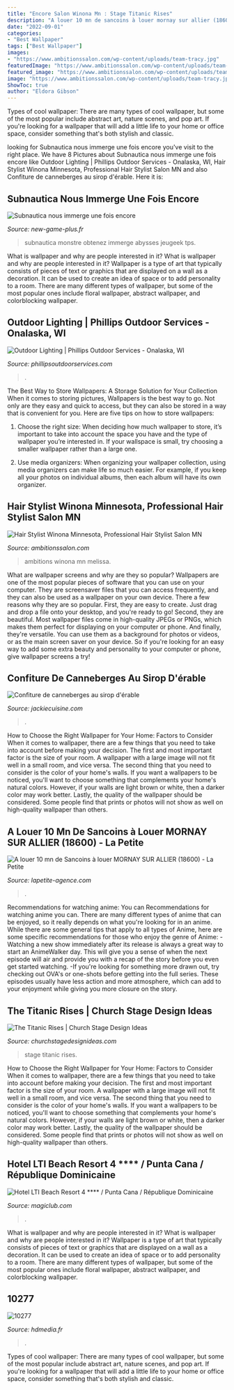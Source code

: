 ```yaml
---
title: "Encore Salon Winona Mn : Stage Titanic Rises"
description: "A louer 10 mn de sancoins à louer mornay sur allier (18600)"
date: "2022-09-01"
categories:
- "Best Wallpaper"
tags: ["Best Wallpaper"]
images:
- "https://www.ambitionssalon.com/wp-content/uploads/team-tracy.jpg"
featuredImage: "https://www.ambitionssalon.com/wp-content/uploads/team-tracy.jpg"
featured_image: "https://www.ambitionssalon.com/wp-content/uploads/team-tracy.jpg"
image: "https://www.ambitionssalon.com/wp-content/uploads/team-tracy.jpg"
ShowToc: true
author: "Eldora Gibson"
---
```



Types of cool wallpaper:
There are many types of cool wallpaper, but some of the most popular include abstract art, nature scenes, and pop art. If you're looking for a wallpaper that will add a little life to your home or office space, consider something that's both stylish and classic.

	

		
looking for Subnautica nous immerge une fois encore you've visit to the right place. We have 8 Pictures about Subnautica nous immerge une fois encore like Outdoor Lighting | Phillips Outdoor Services - Onalaska, WI, Hair Stylist Winona Minnesota, Professional Hair Stylist Salon MN and also Confiture de canneberges au sirop d&#039;érable. Here it is:
		
    
## Subnautica Nous Immerge Une Fois Encore

<img loading=lazy src="https://new-game-plus.fr/wp-content/uploads/2018/11/maxresdefault-3.jpg" onerror="this.onerror=null;this.src='https://tse1.mm.bing.net/th?id=OIP.HDksLMrGq2N3Nx3imy6aAQHaEK&amp;pid=15.1';" alt="Subnautica nous immerge une fois encore">

_Source: new-game-plus.fr_

>subnautica monstre obtenez immerge abysses jeugeek tps. 

	

What is wallpaper and why are people interested in it?
What is wallpaper and why are people interested in it?
Wallpaper is a type of art that typically consists of pieces of text or graphics that are displayed on a wall as a decoration. It can be used to create an idea of space or to add personality to a room. There are many different types of wallpaper, but some of the most popular ones include floral wallpaper, abstract wallpaper, and colorblocking wallpaper.

    
## Outdoor Lighting | Phillips Outdoor Services - Onalaska, WI

<img loading=lazy src="https://phillipsoutdoorservices.com/wp-content/uploads/Screenshot-4-1.png" onerror="this.onerror=null;this.src='https://tse2.mm.bing.net/th?id=OIP.bnh2MI9ZPMEOr8a6k_OjTQHaGv&amp;pid=15.1';" alt="Outdoor Lighting | Phillips Outdoor Services - Onalaska, WI">

_Source: phillipsoutdoorservices.com_

>. 

	

The Best Way to Store Wallpapers: A Storage Solution for Your Collection
When it comes to storing pictures, Wallpapers is the best way to go. Not only are they easy and quick to access, but they can also be stored in a way that is convenient for you. Here are five tips on how to store wallpapers:
1) Choose the right size: When deciding how much wallpaper to store, it’s important to take into account the space you have and the type of wallpaper you’re interested in. If your wallspace is small, try choosing a smaller wallpaper rather than a large one.

2) Use media organizers: When organizing your wallpaper collection, using media organizers can make life so much easier. For example, if you keep all your photos on individual albums, then each album will have its own organizer.

    
## Hair Stylist Winona Minnesota, Professional Hair Stylist Salon MN

<img loading=lazy src="https://www.ambitionssalon.com/wp-content/uploads/team-tracy.jpg" onerror="this.onerror=null;this.src='https://tse1.mm.bing.net/th?id=OIP.hRAWOcW--oH90Jr3SpTEOwHaE8&amp;pid=15.1';" alt="Hair Stylist Winona Minnesota, Professional Hair Stylist Salon MN">

_Source: ambitionssalon.com_

>ambitions winona mn melissa. 

	

What are wallpaper screens and why are they so popular?
Wallpapers are one of the most popular pieces of software that you can use on your computer. They are screensaver files that you can access frequently, and they can also be used as a wallpaper on your own device. There a few reasons why they are so popular. First, they are easy to create. Just drag and drop a file onto your desktop, and you're ready to go! Second, they are beautiful. Most wallpaper files come in high-quality JPEGs or PNGs, which makes them perfect for displaying on your computer or phone. And finally, they're versatile. You can use them as a background for photos or videos, or as the main screen saver on your device. So if you're looking for an easy way to add some extra beauty and personality to your computer or phone, give wallpaper screens a try!

    
## Confiture De Canneberges Au Sirop D&#039;érable

<img loading=lazy src="http://www.jackiecuisine.com/wp-content/uploads/2017/02/confiture-canneberges-2w.jpg" onerror="this.onerror=null;this.src='https://tse3.mm.bing.net/th?id=OIP.LmGzB72wtqAV2vOAPcGGegHaE7&amp;pid=15.1';" alt="Confiture de canneberges au sirop d&#039;érable">

_Source: jackiecuisine.com_

>. 

	

How to Choose the Right Wallpaper for Your Home: Factors to Consider
When it comes to wallpaper, there are a few things that you need to take into account before making your decision. The first and most important factor is the size of your room. A wallpaper with a large image will not fit well in a small room, and vice versa. 
The second thing that you need to consider is the color of your home's walls. If you want a wallpapers to be noticed, you'll want to choose something that complements your home's natural colors. However, if your walls are light brown or white, then a darker color may work better. 
Lastly, the quality of the wallpaper should be considered. Some people find that prints or photos will not show as well on high-quality wallpaper than others.

    
## A Louer 10 Mn De Sancoins à Louer MORNAY SUR ALLIER (18600) - La Petite

<img loading=lazy src="https://e2-static.immoone.fr/photos/1600/4097/c4097-b2194769-r1481.jpg" onerror="this.onerror=null;this.src='https://tse4.mm.bing.net/th?id=OIP.9I2ChEwispmTh5H3GUZSuwHaFj&amp;pid=15.1';" alt="A louer 10 mn de Sancoins à louer MORNAY SUR ALLIER (18600) - La Petite">

_Source: lapetite-agence.com_

>. 

	

Recommendations for watching anime: You can
Recommendations for watching anime you can. There are many different types of anime that can be enjoyed, so it really depends on what you're looking for in an anime. While there are some general tips that apply to all types of Anime, here are some specific recommendations for those who enjoy the genre of Anime: 
-Watching a new show immediately after its release is always a great way to start an AnimeWalker day. This will give you a sense of when the next episode will air and provide you with a recap of the story before you even get started watching. 
-If you're looking for something more drawn out, try checking out OVA's or one-shots before getting into the full series. These episodes usually have less action and more atmosphere, which can add to your enjoyment while giving you more closure on the story.

    
## The Titanic Rises | Church Stage Design Ideas

<img loading=lazy src="https://churchstagedesignideas.com/wp-content/uploads/2012/05/The-Titanic-Rises.jpg" onerror="this.onerror=null;this.src='https://tse1.mm.bing.net/th?id=OIP.UvpEqnVdi6h7Rkm5g-AwVgHaC4&amp;pid=15.1';" alt="The Titanic Rises | Church Stage Design Ideas">

_Source: churchstagedesignideas.com_

>stage titanic rises. 

	

How to Choose the Right Wallpaper for Your Home: Factors to Consider
When it comes to wallpaper, there are a few things that you need to take into account before making your decision. The first and most important factor is the size of your room. A wallpaper with a large image will not fit well in a small room, and vice versa. 
The second thing that you need to consider is the color of your home's walls. If you want a wallpapers to be noticed, you'll want to choose something that complements your home's natural colors. However, if your walls are light brown or white, then a darker color may work better. 
Lastly, the quality of the wallpaper should be considered. Some people find that prints or photos will not show as well on high-quality wallpaper than others.

    
## Hotel LTI Beach Resort 4 **** / Punta Cana / République Dominicaine

<img loading=lazy src="https://www.magiclub.com/magiclub/visuals/republique_dominicaine_punta_cana_hotel_lti_beach_chambre.jpg" onerror="this.onerror=null;this.src='https://tse1.mm.bing.net/th?id=OIP.g7pcmRZrEf0LAzzRqtok0gAAAA&amp;pid=15.1';" alt="Hotel LTI Beach Resort 4 **** / Punta Cana / République Dominicaine">

_Source: magiclub.com_

>. 

	

What is wallpaper and why are people interested in it?
What is wallpaper and why are people interested in it?
Wallpaper is a type of art that typically consists of pieces of text or graphics that are displayed on a wall as a decoration. It can be used to create an idea of space or to add personality to a room. There are many different types of wallpaper, but some of the most popular ones include floral wallpaper, abstract wallpaper, and colorblocking wallpaper.

    
## 10277

<img loading=lazy src="https://www.hdmedia.fr/photos360/fr-17immo-services-saintes/360/cbpZfpFfK/prints/photo1105211_6.jpg" onerror="this.onerror=null;this.src='https://tse4.mm.bing.net/th?id=OIP.w1upuqfLembmCjCYmt5YJAHaE8&amp;pid=15.1';" alt="10277">

_Source: hdmedia.fr_

>. 

	

Types of cool wallpaper:
There are many types of cool wallpaper, but some of the most popular include abstract art, nature scenes, and pop art. If you're looking for a wallpaper that will add a little life to your home or office space, consider something that's both stylish and classic.

